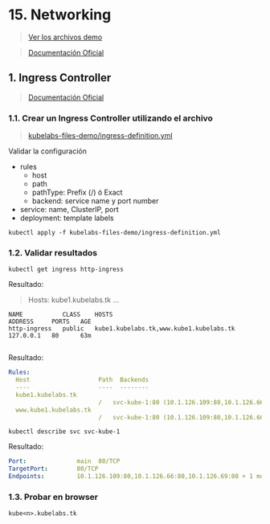 # 15. Networking <!-- omit in TOC -->

> [Ver los archivos demo](./kubelabs-files-demo)

> [Documentación Oficial](https://kubernetes.io/docs/concepts/cluster-administration/networking/)

## 1. Ingress Controller

> [Documentación Oficial](https://kubernetes.io/docs/concepts/services-networking/ingress/)
### 1.1. Crear un Ingress Controller utilizando el archivo

> [kubelabs-files-demo/ingress-definition.yml](./kubelabs-files-demo/ingress-definition.yml)

Validar la configuración

- rules
  - host
  - path
  - pathType: Prefix (/) ó Exact
  - backend: service name y port number
- service: name, ClusterIP, port
- deployment: template labels

```vim
kubectl apply -f kubelabs-files-demo/ingress-definition.yml
```

### 1.2. Validar resultados
```vim
kubectl get ingress http-ingress
```
Resultado:
> Hosts: kube1.kubelabs.tk ...
```
NAME           CLASS    HOSTS                                     ADDRESS     PORTS   AGE
http-ingress   public   kube1.kubelabs.tk,www.kube1.kubelabs.tk   127.0.0.1   80      63m
```

```vim
```
Resultado:
```yaml
Rules:
  Host                   Path  Backends
  ----                   ----  --------
  kube1.kubelabs.tk
                         /   svc-kube-1:80 (10.1.126.109:80,10.1.126.66:80,10.1.126.69:80 + 1 more...)
  www.kube1.kubelabs.tk
                         /   svc-kube-1:80 (10.1.126.109:80,10.1.126.66:80,10.1.126.69:80 + 1 more...)
```

```vim
kubectl describe svc svc-kube-1
```
Resultado:
```yaml
Port:              main  80/TCP
TargetPort:        80/TCP
Endpoints:         10.1.126.109:80,10.1.126.66:80,10.1.126.69:80 + 1 more...
```

### 1.3. Probar en browser

```vim
kube<n>.kubelabs.tk
```
